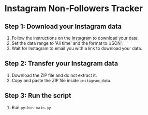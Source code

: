 # Instagram Non-Followers Tracker

## Step 1: Download your Instagram data
1. Follow the instructions on the [Instagram](https://help.instagram.com/181231772500920) to download your data.
2. Set the data range to 'All time' and the format to 'JSON'.
3. Wait for Instagram to email you with a link to download your data.

## Step 2: Transfer your Instagram data
1. Download the ZIP file and do not extract it.
2. Copy and paste the ZIP file inside `instagram_data`.

## Step 3: Run the script
1. Run `python main.py`